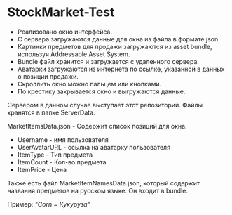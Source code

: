 # StockMarket-Test

- Реализовано окно интерфейса. 
- С сервера загружаются данные для окна из файла в формате json.
- Картинки предметов для продажи загружаются из asset bundle, используя Addressable Asset System.
- Bundle файл хранится и загружается с удаленного сервера.
- Аватарки загружаются из интернета по ссылке, указанной в данных о позиции продажи.
- Скроллить окно можно пальцем или кнопками.
- По крестику закрывается окно и выгружаются данные.

Сервером в данном случае выступает этот репозиторий. Файлы хранятся в папке ServerData.

MarketItemsData.json - Содержит список позиций для окна.
- Username - имя пользователя
- UserAvatarURL - ссылка на аватарку пользователя
- ItemType - Тип предмета
- ItemCount - Кол-во предмета
- ItemPrice - Цена

Также есть файл MarketItemNamesData.json, который содержит названия предметов на русском языке. Он входит в bundle.

Пример: *"Corn = Кукуруза"*